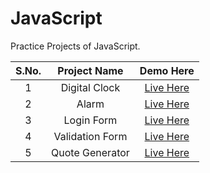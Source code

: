 # JavaScript
Practice Projects of JavaScript. 

| S.No.  | Project Name  | Demo Here  | 
|:-:|:-:|:-:|
|1  |  Digital Clock | <a href="https://meet2960.github.io/JavaScript/Digital_Clock" rel="noopener noreferrer" target="_blank">Live Here</a>  |
|2  |  Alarm  | <a href="https://meet2960.github.io/JavaScript/Alarm" target="_blank" rel="noopener noreferrer">Live Here  |
|3  |  Login Form | <a href="https://meet2960.github.io/JavaScript/Login_Form" target="_blank" rel="noopener noreferrer">Live Here</a>  |
|4  |  Validation Form | <a href="https://meet2960.github.io/JavaScript/Validation_Form" target="_blank" rel="noopener noreferrer">Live Here</a>  |
|5  |  Quote Generator | <a href="https://meet2960.github.io/JavaScript/Quote_Gen" target="_blank" rel="noopener noreferrer">Live Here</a>  |



